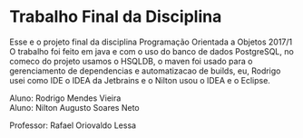 # Trabalho Final da Disciplina

Esse e o projeto final da disciplina Programação Orientada a Objetos 2017/1
O trabalho foi feito em java e com o uso do banco de dados PostgreSQL, no comeco do projeto usamos o HSQLDB, o maven foi usado para o gerenciamento de dependencias e automatizacao de builds, eu, Rodrigo usei como IDE o IDEA da Jetbrains e o Nilton usou o IDEA e o Eclipse.

Aluno: Rodrigo Mendes Vieira  
Aluno: Nilton Augusto Soares Neto  
        
Professor: Rafael Oriovaldo Lessa

